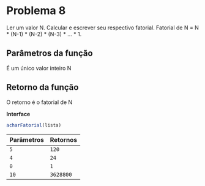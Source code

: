 # Problema 8
Ler um valor N. Calcular e escrever seu respectivo fatorial. Fatorial de N = N * (N-1) * (N-2) * (N-3) * ... * 1.

## Parâmetros da função
É um único valor inteiro N

## Retorno da função
O retorno é o fatorial de N

**Interface**

```javascript
acharFatorial(lista)
```

| Parâmetros                                              | Retornos        |
|------------------------------------------------------|--------------|
| `5`    | `120` |
| `4`    | `24`   |
| `0`    | `1`    |
| `10`   | `3628800`   |


